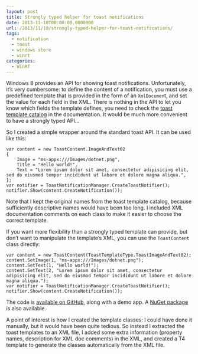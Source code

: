 ```yaml
---
layout: post
title: Strongly typed helper for toast notifications
date: 2013-11-10T00:00:00.0000000
url: /2013/11/10/strongly-typed-helper-for-toast-notifications/
tags:
  - notification
  - toast
  - windows store
  - winrt
categories:
  - WinRT
---
```



Windows 8 provides an API for showing toast notifications. Unfortunately, it’s very cumbersome: to define the content of a notification, you must use a predefined template that is provided in the form of an `XmlDocumen`t, and set the value for each field in the XML. There is nothing in the API to let you know which fields the template defines, you need to check the [toast template catalog](http://msdn.microsoft.com/en-us/library/windows/apps/hh761494.aspx) in the documentation. It would be much more convenient to have a strongly typed API…

So I created a simple wrapper around the standard toast API. It can be used like this:

```
var content = new ToastContent.ImageAndText02
{
    Image = "ms-appx:///Images/dotnet.png",
    Title = "Hello world!",
    Text = "Lorem ipsum dolor sit amet, consectetur adipisicing elit, sed do eiusmod tempor incididunt ut labore et dolore magna aliqua.",
};
var notifier = ToastNotificationManager.CreateToastNotifier();
notifier.Show(content.CreateNotification());
```

Note that I kept the original names from the toast template catalog, because sufficiently descriptive names would have been too long. I included XML documentation comments on each class to make it easier to choose the correct template.

If you want more flexibility than a strongly typed template can provide, but don’t want to manipulate the template’s XML, you can use the `ToastContent` class directly:

```
var content = new ToastContent(ToastTemplateType.ToastImageAndText02);
content.SetImage(1, "ms-appx:///Images/dotnet.png");
content.SetText(1, "Hello world!");
content.SetText(2, "Lorem ipsum dolor sit amet, consectetur adipisicing elit, sed do eiusmod tempor incididunt ut labore et dolore magna aliqua.");
var notifier = ToastNotificationManager.CreateToastNotifier();
notifier.Show(content.CreateNotification());
```


The code is [available on GitHub](https://github.com/thomaslevesque/ToastHelper), along with a demo app. A [NuGet package](https://www.nuget.org/packages/ToastHelper/) is also available.

A point of interest is how I created the template classes: I could have done it manually, but it would have been quite tedious. So instead I extracted the toast templates to an XML file, I added some extra information (property names, description for XML doc comments) in the XML, and created a T4 template to generate the classes automatically from the XML file.

